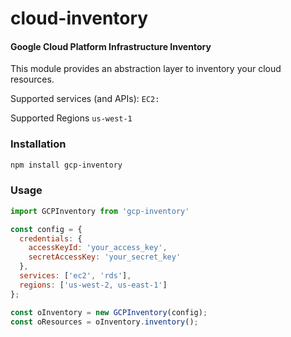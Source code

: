 cloud-inventory
========

#### Google Cloud Platform Infrastructure Inventory ####

This module provides an abstraction layer to inventory your cloud resources.

Supported services (and APIs):
`EC2:`

Supported Regions
`us-west-1`

### Installation ###
```bash
npm install gcp-inventory
```

### Usage ###

```javascript
import GCPInventory from 'gcp-inventory'

const config = {
  credentials: {
    accessKeyId: 'your_access_key',
    secretAccessKey: 'your_secret_key'
  },
  services: ['ec2', 'rds'],
  regions: ['us-west-2, us-east-1']
};

const oInventory = new GCPInventory(config);
const oResources = oInventory.inventory();
```
